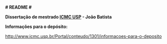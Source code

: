 **# README #**

**Dissertação de mestrado [ICMC USP](http://www.icmc.usp.br/) - João Batista**

**Informações para o depósito:**

http://www.icmc.usp.br/Portal/conteudo/1301/informacoes-para-o-deposito
